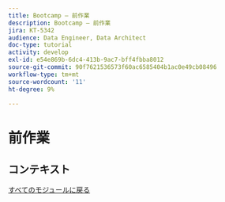 ```yaml
---
title: Bootcamp – 前作業
description: Bootcamp – 前作業
jira: KT-5342
audience: Data Engineer, Data Architect
doc-type: tutorial
activity: develop
exl-id: e54e869b-6dc4-413b-9ac7-bff4fbba8012
source-git-commit: 90f7621536573f60ac6585404b1ac0e49cb08496
workflow-type: tm+mt
source-wordcount: '11'
ht-degree: 9%

---
```


# 前作業

## コンテキスト


[すべてのモジュールに戻る](./overview.md)
